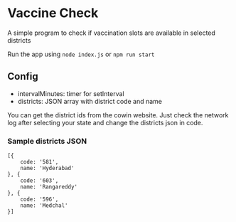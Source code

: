 # Vaccine Check

A simple program to check if vaccination slots are available in selected districts

Run the app using ```node index.js``` or ```npm run start```

## Config

- intervalMinutes: timer for setInterval
- districts: JSON array with district code and name

You can get the district ids from the cowin website. Just check the network log after selecting your state and change the districts json in code.

### Sample districts JSON
```
[{
    code: '581',
    name: 'Hyderabad'
}, {
    code: '603',
    name: 'Rangareddy'
}, {
    code: '596',
    name: 'Medchal'
}]
```